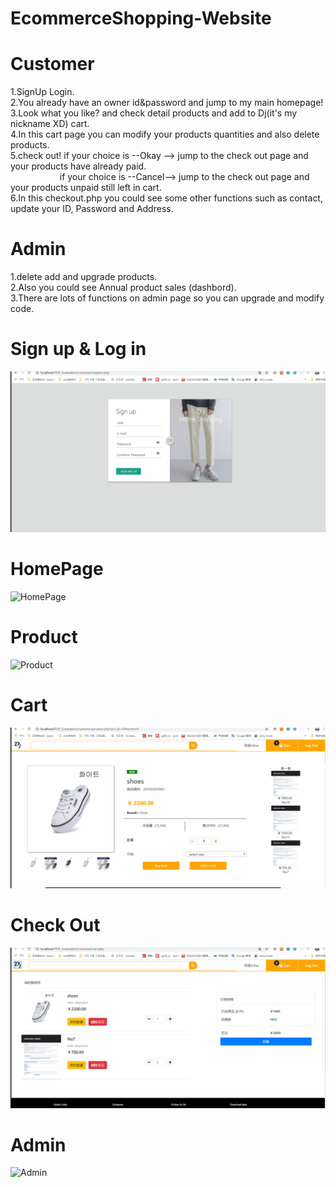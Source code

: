 # EcommerceShopping-Website

# Customer 
  1.SignUp Login. <br>
  2.You already have an owner id&password and jump to my main homepage!<br>
  3.Look what you like? and check detail products and add to Dj(it's my nickname XD) cart.<br>
  4.In this cart page you can modify your products quantities and also delete products.<br>
  5.check out! if  your choice is --Okay  --> jump to the check out page and your products have already paid.<br>
&nbsp;&nbsp; &nbsp; &nbsp; &nbsp; &nbsp; &nbsp;&nbsp; &nbsp; &nbsp; &nbsp; if  your choice is --Cancel--> jump to the check out page and your products unpaid still left in cart.<br>
  6.In this checkout.php you could see some other functions such as contact, update your ID, Password and Address.  <br>          


# Admin
  1.delete add and upgrade products.<br>
  2.Also you could see Annual product sales (dashbord).<br>
  3.There are lots of functions on admin page so you can upgrade and modify code.

 # Sign up & Log in
![Sign up & Log in](https://github.com/donghero/EcommerceShopping-Website/blob/master/images/customer_register%26login.gif)
 
 # HomePage
 ![HomePage](https://github.com/donghero/EcommerceShopping-Website/blob/master/images/home.gif)
 
 
 # Product
 ![Product](https://github.com/donghero/EcommerceShopping-Website/blob/master/images/product.gif)
 
 # Cart
 ![Cart](https://github.com/donghero/EcommerceShopping-Website/blob/master/images/cart.gif)
 
  # Check Out
 ![Check Out](https://github.com/donghero/EcommerceShopping-Website/blob/master/images/checkout.gif)
 
   # Admin
 ![Admin](https://github.com/donghero/EcommerceShopping-Website/blob/master/images/admin.gif)
